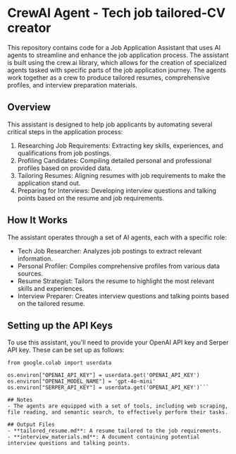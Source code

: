 # CrewAI Agent - Tech job tailored-CV creator

This repository contains code for a Job Application Assistant that uses AI agents to streamline and enhance the job application process. The assistant is built using the crew.ai library, which allows for the creation of specialized agents tasked with specific parts of the job application journey. The agents work together as a crew to produce tailored resumes, comprehensive profiles, and interview preparation materials.

## Overview
This assistant is designed to help job applicants by automating several critical steps in the application process:

1. Researching Job Requirements: Extracting key skills, experiences, and qualifications from job postings.
2. Profiling Candidates: Compiling detailed personal and professional profiles based on provided data.
3. Tailoring Resumes: Aligning resumes with job requirements to make the application stand out.
4. Preparing for Interviews: Developing interview questions and talking points based on the resume and job requirements.

## How It Works
The assistant operates through a set of AI agents, each with a specific role:

- Tech Job Researcher: Analyzes job postings to extract relevant information.
- Personal Profiler: Compiles comprehensive profiles from various data sources.
- Resume Strategist: Tailors the resume to highlight the most relevant skills and experiences.
- Interview Preparer: Creates interview questions and talking points based on the tailored resume.

## Setting up the API Keys
To use this assistant, you'll need to provide your OpenAI API key and Serper API key. These can be set up as follows:

```import os
from google.colab import userdata

os.environ["OPENAI_API_KEY"] = userdata.get('OPENAI_API_KEY')
os.environ["OPENAI_MODEL_NAME"] = 'gpt-4o-mini'
os.environ["SERPER_API_KEY"] = userdata.get('OPENAI_API_KEY')```

## Notes
- The agents are equipped with a set of tools, including web scraping, file reading, and semantic search, to effectively perform their tasks.

## Output Files
- **tailored_resume.md**: A resume tailored to the job requirements.
- **interview_materials.md**: A document containing potential interview questions and talking points.
